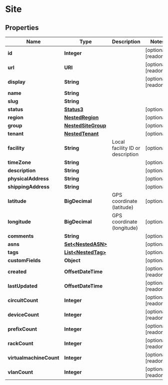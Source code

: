 

# Site


## Properties

| Name | Type | Description | Notes |
|------------ | ------------- | ------------- | -------------|
|**id** | **Integer** |  |  [optional] [readonly] |
|**url** | **URI** |  |  [optional] [readonly] |
|**display** | **String** |  |  [optional] [readonly] |
|**name** | **String** |  |  |
|**slug** | **String** |  |  |
|**status** | [**Status3**](Status3.md) |  |  [optional] |
|**region** | [**NestedRegion**](NestedRegion.md) |  |  [optional] |
|**group** | [**NestedSiteGroup**](NestedSiteGroup.md) |  |  [optional] |
|**tenant** | [**NestedTenant**](NestedTenant.md) |  |  [optional] |
|**facility** | **String** | Local facility ID or description |  [optional] |
|**timeZone** | **String** |  |  [optional] |
|**description** | **String** |  |  [optional] |
|**physicalAddress** | **String** |  |  [optional] |
|**shippingAddress** | **String** |  |  [optional] |
|**latitude** | **BigDecimal** | GPS coordinate (latitude) |  [optional] |
|**longitude** | **BigDecimal** | GPS coordinate (longitude) |  [optional] |
|**comments** | **String** |  |  [optional] |
|**asns** | [**Set&lt;NestedASN&gt;**](NestedASN.md) |  |  [optional] |
|**tags** | [**List&lt;NestedTag&gt;**](NestedTag.md) |  |  [optional] |
|**customFields** | **Object** |  |  [optional] |
|**created** | **OffsetDateTime** |  |  [optional] [readonly] |
|**lastUpdated** | **OffsetDateTime** |  |  [optional] [readonly] |
|**circuitCount** | **Integer** |  |  [optional] [readonly] |
|**deviceCount** | **Integer** |  |  [optional] [readonly] |
|**prefixCount** | **Integer** |  |  [optional] [readonly] |
|**rackCount** | **Integer** |  |  [optional] [readonly] |
|**virtualmachineCount** | **Integer** |  |  [optional] [readonly] |
|**vlanCount** | **Integer** |  |  [optional] [readonly] |



